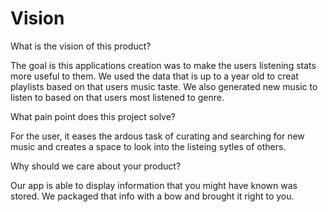 # Vision

What is the vision of this product?

The goal is this applications creation was to make the users listening stats more useful to them. We used the data that is up to a year old to creat playlists based on that users music taste. We also generated new music to listen to based on that users most listened to genre.

What pain point does this project solve?

For the user, it eases the ardous task of curating and searching for new music and creates a space to look into the listeing sytles of others. 

Why should we care about your product?

Our app is able to display information that you might have known was stored. We packaged that info with a bow and brought it right to you.
